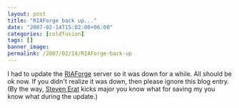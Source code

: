```yaml
---
layout: post
title: "RIAForge back up..."
date: "2007-02-14T15:02:00+06:00"
categories: [coldfusion]
tags: []
banner_image: 
permalink: /2007/02/14/RIAForge-back-up
---
```


I had to update the <a href="http://www.riaforge.org">RIAForge</a> server so it was down for a while. All should be ok now. If you didn't realize it was down, then please ignore this blog entry. (By the way, <a href="http://www.talkingtree.com/blog/">Steven Erat</a> kicks major you know what for saving my you know what during the update.)